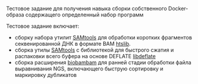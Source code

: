Тестовое задание для получения навыка сборки собственного Docker-образа содержащего определенный набор программ

Тестовое задание включает:

- сборку  набора  утилит [SAMtools](https://github.com/samtools) для обработки коротких фрагментов секвенированной ДНК в формате BAM [htslib](https://github.com/samtools/htslib).
- сборка утилы [SAMtools](https://github.com/samtools)  с библиотекой для быстрого сжатия и распаковки всего буфера на основе DEFLATE [libdeflate](https://github.com/ebiggers/libdeflate)
- сборка расширения [biobambam](https://github.com/gt1/biobambam) для ранней стадии обработки файла выравнивания NGS, включающего быструю сортировку и маркировку дубликатов
